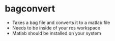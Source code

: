 # bagconvert

* Takes a bag file and converts it to a matlab file
* Needs to be inside of your ros workspace
* Matlab should be installed on your system
